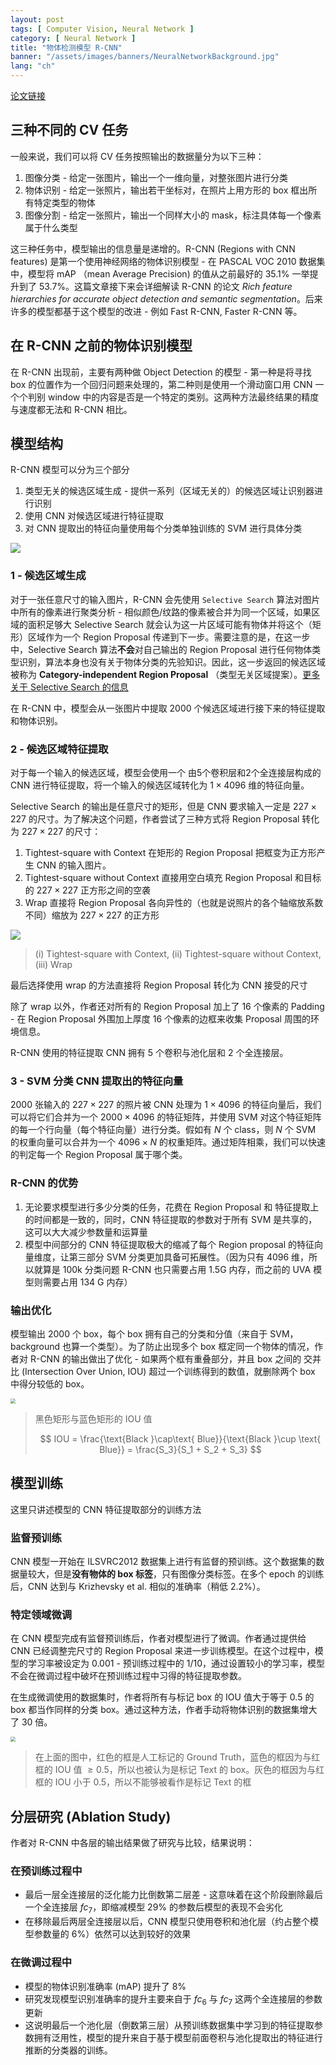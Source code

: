 ```yaml
---
layout: post
tags: [ Computer Vision, Neural Network ]
category: [ Neural Network ]
title: "物体检测模型 R-CNN"
banner: "/assets/images/banners/NeuralNetworkBackground.jpg"
lang: "ch"
---
```


[论文链接](https://arxiv.org/pdf/1311.2524v5.pdf "card")

## 三种不同的 CV 任务

一般来说，我们可以将 CV 任务按照输出的数据量分为以下三种：

1. 图像分类 - 给定一张图片，输出一个一维向量，对整张图片进行分类
2. 物体识别 - 给定一张照片，输出若干坐标对，在照片上用方形的 box 框出所有特定类型的物体
3. 图像分割 - 给定一张照片，输出一个同样大小的 mask，标注具体每一个像素属于什么类型

这三种任务中，模型输出的信息量是递增的。R-CNN (Regions with CNN features) 是第一个使用神经网络的物体识别模型 - 在 PASCAL VOC 2010 数据集中，模型将 mAP （mean Average Precision) 的值从之前最好的 $35.1\%$ 一举提升到了 $53.7\%$。这篇文章接下来会详细解读 R-CNN 的论文 *Rich feature hierarchies for accurate object detection and semantic segmentation*。后来许多的模型都基于这个模型的改进 - 例如 Fast R-CNN, Faster R-CNN 等。

## 在 R-CNN 之前的物体识别模型

在 R-CNN 出现前，主要有两种做 Object Detection 的模型 - 第一种是将寻找 box 的位置作为一个回归问题来处理的，第二种则是使用一个滑动窗口用 CNN 一个个判别 window 中的内容是否是一个特定的类别。这两种方法最终结果的精度与速度都无法和 R-CNN 相比。

## 模型结构

R-CNN 模型可以分为三个部分

1. 类型无关的候选区域生成 - 提供一系列（区域无关的）的候选区域让识别器进行识别
2. 使用 CNN 对候选区域进行特征提取
3. 对 CNN 提取出的特征向量使用每个分类单独训练的 SVM 进行具体分类

![](https://markdown-img-1304853431.file.myqcloud.com/20210503170528.png)

### 1 - 候选区域生成

对于一张任意尺寸的输入图片，R-CNN 会先使用 `Selective Search` 算法对图片中所有的像素进行聚类分析 - 相似颜色/纹路的像素被合并为同一个区域，如果区域的面积足够大 Selective Search 就会认为这一片区域可能有物体并将这个（矩形）区域作为一个 Region Proposal 传递到下一步。需要注意的是，在这一步中，Selective Search 算法**不会**对自己输出的 Region Proposal 进行任何物体类型识别，算法本身也没有关于物体分类的先验知识。因此，这一步返回的候选区域被称为 **Category-independent Region Proposal** （类型无关区域提案）。[更多关于 Selective Search 的信息](https://learnopencv.com/selective-search-for-object-detection-cpp-python/)

在 R-CNN 中，模型会从一张图片中提取 2000 个候选区域进行接下来的特征提取和物体识别。

### 2 - 候选区域特征提取

对于每一个输入的候选区域，模型会使用一个 由5个卷积层和2个全连接层构成的 CNN 进行特征提取，将一个输入的候选区域转化为 $1\times 4096$ 维的特征向量。

Selective Search 的输出是任意尺寸的矩形，但是 CNN 要求输入一定是 $227\times 227$ 的尺寸。为了解决这个问题，作者尝试了三种方式将 Region Proposal 转化为 $227\times 227$ 的尺寸：

1. Tightest-square with Context 在矩形的 Region Proposal 把框变为正方形产生 CNN 的输入图片。
2. Tightest-square without Context 直接用空白填充 Region Proposal 和目标的 $227 \times 227$ 正方形之间的空袭
3. Wrap 直接将 Region Proposal 各向异性的（也就是说照片的各个轴缩放系数不同）缩放为 $227\times 227$ 的正方形

![](https://gitee.com/MarkYutianChen/mark-markdown-imagebed/raw/master/20210503155519.png)

> (i) Tightest-square with Context, (ii) Tightest-square without Context, (iii) Wrap

最后选择使用 wrap 的方法直接将 Region Proposal 转化为 CNN 接受的尺寸

除了 wrap 以外，作者还对所有的 Region Proposal 加上了 16 个像素的 Padding - 在 Region Proposal 外围加上厚度 16 个像素的边框来收集 Proposal 周围的环境信息。

R-CNN 使用的特征提取 CNN 拥有 5 个卷积与池化层和 2 个全连接层。

### 3 - SVM 分类 CNN 提取出的特征向量

2000 张输入的 $227\times 227$ 的照片被 CNN 处理为 $1\times 4096$ 的特征向量后，我们可以将它们合并为一个 $2000\times 4096$ 的特征矩阵，并使用 SVM 对这个特征矩阵的每一个行向量（每个特征向量）进行分类。假如有 $N$ 个 class，则 $N$ 个 SVM 的权重向量可以合并为一个 $4096 \times N$ 的权重矩阵。通过矩阵相乘，我们可以快速的判定每一个 Region Proposal 属于哪个类。

### R-CNN 的优势

1. 无论要求模型进行多少分类的任务，花费在 Region Proposal 和 特征提取上的时间都是一致的，同时，CNN 特征提取的参数对于所有 SVM 是共享的，这可以大大减少参数量和运算量
2. 模型中间部分的 CNN 特征提取极大的缩减了每个 Region proposal 的特征向量维度，让第三部分 SVM 分类更加具备可拓展性。（因为只有 4096 维，所以就算是 100k 分类问题 R-CNN 也只需要占用 1.5G 内存，而之前的 UVA 模型则需要占用 134 G 内存）

### 输出优化

模型输出 2000 个 box，每个 box 拥有自己的分类和分值（来自于 SVM， background 也算一个类型）。为了防止出现多个 box 框定同一个物体的情况，作者对 R-CNN 的输出做出了优化 - 如果两个框有重叠部分，并且 box 之间的 交并比 (Intersection Over Union, IOU) 超过一个训练得到的数值，就删除两个 box 中得分较低的 box。

<img src="https://markdown-img-1304853431.file.myqcloud.com/20210503175210.png" style="zoom:50%;" />

> 黑色矩形与蓝色矩形的 IOU 值
>
> $$
> IOU = \frac{\text{Black }\cap\text{ Blue}}{\text{Black }\cup \text{ Blue}} = \frac{S_3}{S_1 + S_2 + S_3}
> $$
> 

## 模型训练

这里只讲述模型的 CNN 特征提取部分的训练方法

### 监督预训练

CNN 模型一开始在 ILSVRC2012 数据集上进行有监督的预训练。这个数据集的数据量较大，但是**没有物体的 box 标签**，只有图像分类标签。在多个 epoch 的训练后，CNN 达到与 Krizhevsky et al. 相似的准确率（稍低 $2.2\%$）。

### 特定领域微调

在 CNN 模型完成有监督预训练后，作者对模型进行了微调。作者通过提供给 CNN 已经调整完尺寸的 Region Proposal 来进一步训练模型。在这个过程中，模型的学习率被设定为 $0.001$ - 预训练过程中的 $1/10$，通过设置较小的学习率，模型不会在微调过程中破坏在预训练过程中习得的特征提取参数。

在生成微调使用的数据集时，作者将所有与标记 box 的 IOU 值大于等于 0.5 的 box 都当作同样的分类 box。通过这种方法，作者手动将物体识别的数据集增大了 30 倍。

<img src="https://markdown-img-1304853431.file.myqcloud.com/20210503174559.png" style="zoom:50%;" />

> 在上面的图中，红色的框是人工标记的 Ground Truth，蓝色的框因为与红框的 IOU 值 $\geq 0.5$，所以也被认为是标记 Text 的 box。灰色的框因为与红框的 IOU 小于 0.5，所以不能够被看作是标记 Text 的框

## 分层研究 (Ablation Study)

作者对 R-CNN 中各层的输出结果做了研究与比较，结果说明：

### 在预训练过程中

* 最后一层全连接层的泛化能力比倒数第二层差 - 这意味着在这个阶段删除最后一个全连接层 $fc_7$，即缩减模型 $29\%$ 的参数后模型的表现不会劣化
* 在移除最后两层全连接层以后，CNN 模型只使用卷积和池化层（约占整个模型参数量的 $6\%$）依然可以达到较好的效果

### 在微调过程中

* 模型的物体识别准确率 (mAP) 提升了 $8\%$
* 研究发现模型识别准确率的提升主要来自于 $fc_6$ 与 $fc_7$ 这两个全连接层的参数更新
* 这说明最后一个池化层（倒数第三层）从预训练数据集中学习到的特征提取参数拥有泛用性，模型的提升来自于基于模型前面卷积与池化提取出的特征进行推断的分类器的训练。
